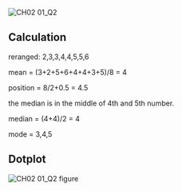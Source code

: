 
![CH02 01_Q2](https://github.com/user-attachments/assets/3b29677d-3246-4849-ba52-f7392f87e4d2)

## Calculation

reranged: 2,3,3,4,4,5,5,6

mean = (3+2+5+6+4+4+3+5)/8 = 4

position = 8/2+0.5 = 4.5

the median is in the middle of 4th and 5th number.

median = (4+4)/2 = 4

mode = 3,4,5

## Dotplot

![CH02 01_Q2 figure](https://github.com/user-attachments/assets/910b8096-ef35-4dca-b846-df1b3b40c6d3)
